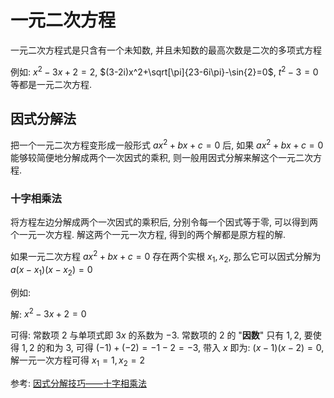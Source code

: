 # 一元二次方程

一元二次方程式是只含有一个未知数, 并且未知数的最高次数是二次的多项式方程

例如: $x^2-3x+2=2$, $(3-2i)x^2+\sqrt[\pi]{23-6i\pi}-\sin{2}=0$, $t^2-3=0$ 等都是一元二次方程.

## 因式分解法

把一个一元二次方程变形成一般形式 $ax^2+bx+c=0$ 后, 如果 $ax^2+bx+c=0$ 能够较简便地分解成两个一次因式的乘积, 则一般用因式分解来解这个一元二次方程.

### 十字相乘法

将方程左边分解成两个一次因式的乘积后, 分别令每一个因式等于零, 可以得到两个一元一次方程.
解这两个一元一次方程, 得到的两个解都是原方程的解.

如果一元二次方程 $ax^2+bx+c=0$ 存在两个实根 $x_1,x_2$,
那么它可以因式分解为 $a(x-x_1)(x-x_2)=0$

例如:

解: $x^2-3x+2=0$

可得: 常数项 $2$ 与单项式即 $3x$ 的系数为 $-3$.
常数项的 $2$ 的 "**因数**" 只有 $1,2$,
要使得 $1,2$ 的和为 $3$,
可得 $(-1)+(-2)=-1-2=-3$,
带入 $x$ 即为: $(x-1)(x-2)=0$,
解一元一次方程可得 $x_1=1,x_2=2$

参考: [因式分解技巧——十字相乘法](https://www.cnblogs.com/apprenticeship/p/4040309.html)
